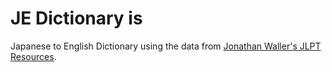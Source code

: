 # JE Dictionary is 
Japanese to English Dictionary using the data from <a href="http://www.tanos.co.uk/jlpt/">Jonathan Waller's JLPT Resources</a>.
